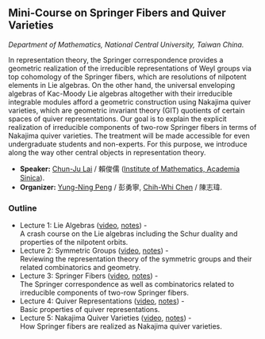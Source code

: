 ## Mini-Course on Springer Fibers and Quiver Varieties

_Department of Mathematics, National Central University, Taiwan China._

In representation theory, the Springer correspondence provides a geometric realization of the irreducible representations of Weyl groups via top cohomology of the Springer fibers, which are resolutions of nilpotent elements in Lie algebras. On the other hand, the universal enveloping algebras of Kac-Moody Lie algebras altogether with their irreducible integrable modules afford a geometric construction using Nakajima quiver varieties, which are geometric invariant theory (GIT) quotients of certain spaces of quiver representations.
Our goal is to explain the explicit realization of irreducible components of two-row Springer fibers in terms of Nakajima quiver varieties. The treatment will be made accessible for even undergraduate students and non-experts. For this purpose, we introduce along the way other central objects in representation theory.

- **Speaker:** [Chun-Ju Lai](https://www.math.sinica.edu.tw/cjlai/) / 賴俊儒 ([Institute of Mathematics, Academia Sinica](https://www.math.sinica.edu.tw/)).
- **Organizer:** [Yung-Ning Peng](https://w2.math.ncu.edu.tw/member/full/56%20) / 彭勇寧, [Chih-Whi Chen](https://ncts.ntu.edu.tw/people_detail.php?gid=130&bgid=7) / 陳志瑋.

### Outline
- Lecture 1: Lie Algebras ([video](https://www.youtube.com/watch?v=vm093FmD68Q&list=PLQZfZKhc0kiDn4b7Z6hU59_TKwSuAAvhS&index=5), [notes](TMS1.pdf)) - <br/>
  A crash course on the Lie algebras including the Schur duality and properties of the nilpotent orbits.
- Lecture 2: Symmetric Groups ([video](https://www.youtube.com/watch?v=JCsp0H20hTk&list=PLQZfZKhc0kiDn4b7Z6hU59_TKwSuAAvhS&index=2), [notes](TMS2.pdf)) - <br/>
  Reviewing the representation theory of the symmetric groups and their related combinatorics and geometry.
- Lecture 3: Springer Fibers ([video](https://www.youtube.com/watch?v=aBSkLG6CaZ0&list=PLQZfZKhc0kiDn4b7Z6hU59_TKwSuAAvhS&index=3), [notes](TMS3.pdf)) - <br/>
  The Springer correspondence as well as combinatorics related to irreducible components of two-row Springer fibers.
- Lecture 4: Quiver Representations ([video](https://www.youtube.com/watch?v=qlpigzwOrCg&list=PLQZfZKhc0kiDn4b7Z6hU59_TKwSuAAvhS&index=4), [notes](TMS4.pdf)) - <br/>
  Basic properties of quiver representations.
- Lecture 5: Nakajima Quiver Varieties ([video](https://www.youtube.com/watch?v=UmdFhh558Lg&list=PLQZfZKhc0kiDn4b7Z6hU59_TKwSuAAvhS&index=5), [notes](TMS5.pdf)) - <br/>
  How Springer fibers are realized as Nakajima quiver varieties.
